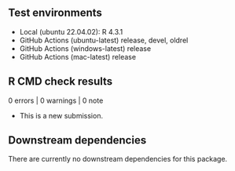 ## Test environments

-   Local (ubuntu 22.04.02): R 4.3.1
-   GitHub Actions (ubuntu-latest) release, devel, oldrel
-   GitHub Actions (windows-latest) release
-   GitHub Actions (mac-latest) release

## R CMD check results

0 errors \| 0 warnings \| 0 note

-   This is a new submission.

## Downstream dependencies

There are currently no downstream dependencies for this package.
